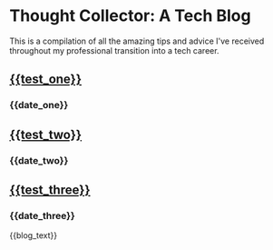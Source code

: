 <div class="container">
  <div class="row">
    <div class="col">
      <h1>Thought Collector: A Tech Blog</h1>
      <p>This is a compilation of all the amazing tips and advice I've received throughout my professional transition into a tech career.</p>
    </div>
  </div>
  <div class="row">
    <div class="col">
      <h2><a href="{{blog_post_output_filepath}}">{{test_one}}</a></h2>
      <h3>{{date_one}}</h3>
      <h2><a href="{{blog_post_output_filepath}}">{{test_two}}</a></h2>
      <h3>{{date_two}}</h3>
      <h2><a href="{{blog_post_output_filepath}}">{{test_three}}</a></h2>
      <h3>{{date_three}}</h3>
    </div>
  </div>
  <div class="row">
    <div class="col">
      <p>{{blog_text}}</p>
    </div>
  </div>
</div>
